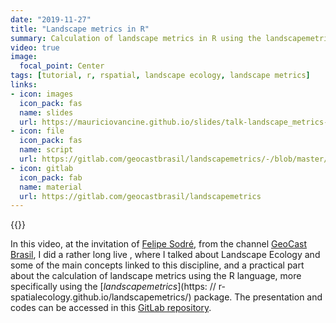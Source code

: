 ```yaml
---
date: "2019-11-27"
title: "Landscape metrics in R"
summary: Calculation of landscape metrics in R using the landscapemetrics package
video: true
image:
  focal_point: Center
tags: [tutorial, r, rspatial, landscape ecology, landscape metrics]
links:
- icon: images
  icon_pack: fas
  name: slides
  url: https://mauriciovancine.github.io/slides/talk-landscape_metrics-geocast.pdf
- icon: file
  icon_pack: fas
  name: script
  url: https://gitlab.com/geocastbrasil/landscapemetrics/-/blob/master/01_script/script_landscapemetrics.R
- icon: gitlab
  icon_pack: fab
  name: material
  url: https://gitlab.com/geocastbrasil/landscapemetrics
---
```


{{<youtube RCTrLx_33D8>}}

In this video, at the invitation of [Felipe Sodré](https://twitter.com/FelipeSMBarros), from the channel [GeoCast Brasil](https://www.youtube.com/channel/UCLAeX4dyujMoy4xqHvxSDpQ), I did a rather long live , where I talked about Landscape Ecology and some of the main concepts linked to this discipline, and a practical part about the calculation of landscape metrics using the R language, more specifically using the [*landscapemetrics*](https: // r- spatialecology.github.io/landscapemetrics/) package. The presentation and codes can be accessed in this [GitLab repository](https://gitlab.com/geocastbrasil/landscapemetrics).
